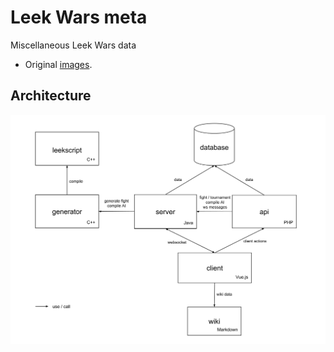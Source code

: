 # Leek Wars meta
Miscellaneous Leek Wars data

- Original [images](https://github.com/leek-wars/leek-wars-meta/tree/master/image).

## Architecture
![Banner](https://github.com/leek-wars/leek-wars-meta/blob/master/doc/architecture.svg)
